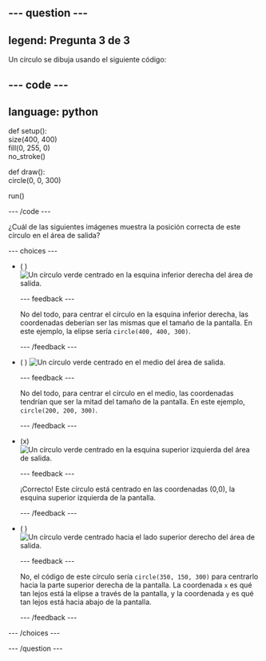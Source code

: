 
--- question ---
---
legend: Pregunta 3 de 3
---

Un círculo se dibuja usando el siguiente código:

--- code ---
---
language: python
---

def setup():   
  size(400, 400)   
  fill(0, 255, 0)   
  no_stroke()   
    
def draw():   
  circle(0, 0, 300)    

run()

--- /code ---

¿Cuál de las siguientes imágenes muestra la posición correcta de este círculo en el área de salida?

--- choices ---

- ( ) ![Un círculo verde centrado en la esquina inferior derecha del área de salida.](images/bottom-right.png)

  --- feedback ---

  No del todo, para centrar el círculo en la esquina inferior derecha, las coordenadas deberían ser las mismas que el tamaño de la pantalla. En este ejemplo, la elipse sería `circle(400, 400, 300)`.

  --- /feedback ---

- ( ) ![Un círculo verde centrado en el medio del área de salida.](images/centre.png)

  --- feedback ---

  No del todo, para centrar el círculo en el medio, las coordenadas tendrían que ser la mitad del tamaño de la pantalla. En este ejemplo, `circle(200, 200, 300)`.

  --- /feedback ---

- (x) ![Un círculo verde centrado en la esquina superior izquierda del área de salida.](images/top-left.png)

  --- feedback ---

  ¡Correcto! Este círculo está centrado en las coordenadas (0,0), la esquina superior izquierda de la pantalla.

  --- /feedback ---

- ( ) ![Un círculo verde centrado hacia el lado superior derecho del área de salida.](images/random-side.png)

  --- feedback ---

  No, el código de este círculo sería `circle(350, 150, 300)` para centrarlo hacia la parte superior derecha de la pantalla. La coordenada `x` es qué tan lejos está la elipse a través de la pantalla, y la coordenada `y` es qué tan lejos está hacia abajo de la pantalla.

  --- /feedback ---

--- /choices ---

--- /question ---
